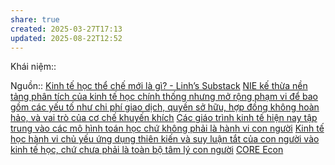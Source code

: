 ```yaml
---
share: true
created: 2025-03-27T17:13
updated: 2025-08-22T12:52
---
```

Khái niệm:: 

Nguồn:: [Kinh tế học thể chế mới là gì? - Linh’s Substack](https://vhlinh.substack.com/p/kinh-te-hoc-the-che-moi-la-gi)
[NIE kế thừa nền tảng phân tích của kinh tế học chính thống nhưng mở rộng phạm vi để bao gồm các yếu tố như chi phí giao dịch, quyền sở hữu, hợp đồng không hoàn hảo, và vai trò của cơ chế khuyến khích](NIE%20k%E1%BA%BF%20th%E1%BB%ABa%20n%E1%BB%81n%20t%E1%BA%A3ng%20ph%C3%A2n%20t%C3%ADch%20c%E1%BB%A7a%20kinh%20t%E1%BA%BF%20h%E1%BB%8Dc%20ch%C3%ADnh%20th%E1%BB%91ng%20nh%C6%B0ng%20m%E1%BB%9F%20r%E1%BB%99ng%20ph%E1%BA%A1m%20vi%20%C4%91%E1%BB%83%20bao%20g%E1%BB%93m%20c%C3%A1c%20y%E1%BA%BFu%20t%E1%BB%91%20nh%C6%B0%20chi%20ph%C3%AD%20giao%20d%E1%BB%8Bch,%20quy%E1%BB%81n%20s%E1%BB%9F%20h%E1%BB%AFu,%20h%E1%BB%A3p%20%C4%91%E1%BB%93ng%20kh%C3%B4ng%20ho%C3%A0n%20h%E1%BA%A3o,%20v%C3%A0%20vai%20tr%C3%B2%20c%E1%BB%A7a%20c%C6%A1%20ch%E1%BA%BF%20khuy%E1%BA%BFn%20kh%C3%ADch.md)
[Các giáo trình kinh tế hiện nay tập trung vào các mô hình toán học chứ không phải là hành vi con người](../../../C%C3%A1c%20gi%C3%A1o%20tr%C3%ACnh%20kinh%20t%E1%BA%BF%20hi%E1%BB%87n%20nay%20t%E1%BA%ADp%20trung%20v%C3%A0o%20c%C3%A1c%20m%C3%B4%20h%C3%ACnh%20to%C3%A1n%20h%E1%BB%8Dc%20ch%E1%BB%A9%20kh%C3%B4ng%20ph%E1%BA%A3i%20l%C3%A0%20h%C3%A0nh%20vi%20con%20ng%C6%B0%E1%BB%9Di.md)
[Kinh tế học hành vi chủ yếu ứng dụng thiên kiến và suy luận tắt của con người vào kinh tế học, chứ chưa phải là toàn bộ tâm lý con người](../../../../Kinh%20t%E1%BA%BF%20h%E1%BB%8Dc%20t%C3%A2m%20l%C3%BD/Kinh%20t%E1%BA%BF%20h%E1%BB%8Dc%20h%C3%A0nh%20vi%20ch%E1%BB%A7%20y%E1%BA%BFu%20%E1%BB%A9ng%20d%E1%BB%A5ng%20thi%C3%AAn%20ki%E1%BA%BFn%20v%C3%A0%20suy%20lu%E1%BA%ADn%20t%E1%BA%AFt%20c%E1%BB%A7a%20con%20ng%C6%B0%E1%BB%9Di%20v%C3%A0o%20kinh%20t%E1%BA%BF%20h%E1%BB%8Dc,%20ch%E1%BB%A9%20ch%C6%B0a%20ph%E1%BA%A3i%20l%C3%A0%20to%C3%A0n%20b%E1%BB%99%20t%C3%A2m%20l%C3%BD%20con%20ng%C6%B0%E1%BB%9Di.md)
[CORE Econ](../../../../../../%CE%9E%20Ngu%E1%BB%93n/CORE%20Econ.md)